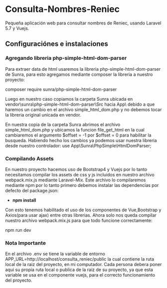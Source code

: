 # Consulta-Nombres-Reniec
Pequeña aplicación web para consultar nombres de Reniec, usando Laravel 5.7 y Vuejs. 

## Configuraciónes e instalaciones

### Agregando libreria php-simple-html-dom-parser
Para extraer data de html usaremos la libreria php-simple-html-dom-parser de Sunra,
para esto agregamos mediante composer la libreria a nuestro proyecto:

composer require sunra/php-simple-html-dom-parser

Luego en nuestro caso copiamos la carpeta Sunra ubicada en vendor\sunra\php-simple-html-dom-parser\Src hacia App\ debido a que haremos un cambio en el archivo simple_html_dom.php y no debemos tocar la libreria original unicada en vendor.

En nuestra copia de la carpeta Sunra abrimos el archivo simple_html_dom.php 
y ubicamos la funcion file_get_html en la cual cambiaremos el argumento $offset = -1 por $offset = 0 para habilitar la busqueda. Habiendo hecho los cambios ya podemos usar nuestra libreria desde nuestro controlador:
use App\Sunra\PhpSimple\HtmlDomParser;

### Compilando Assets
En nuestro proyecto hacemos uso de Bootstrap4 y Vuejs por lo tanto necesitamos compilar
los assets de css y js incluidos en nuestro archivo webpack.mix.js mediante Laravel-Mix.
Este archivo lo compilaremos mediante npm por lo tanto primero debemos instalar las dependencias por defecto del package.json:

- **npm install**

Con esto tenemos habilitado el uso de los componentes de Vue,Bootstrap y Axios(para usar ajax)
entre otras librerias. Ahora solo nos queda compilar nuestro archivo webpack.mix.js para que todo funcione correctamente:

npm run dev

### Nota Importante
En el archivo .env se tiene la variable de entorno APP_URL=http://localhost/consulta_reniec/public la cual contiene la ruta local de la raiz del proyecto, en mi computador. Cada persona debera poner aqui su propia ruta local o publica de la raiz de su proyecto, ya que esta variable se usa en el componente vuejs, para el correcto funcionamiento del proyecto.

